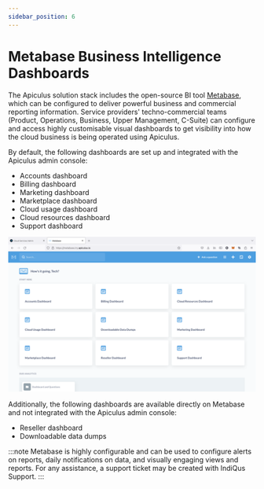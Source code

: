 ```yaml
---
sidebar_position: 6
---
```

# Metabase Business Intelligence Dashboards

The Apiculus solution stack includes the open-source BI tool [Metabase](https://metabase.com), which can be configured to deliver powerful business and commercial reporting information. Service providers' techno-commercial teams (Product, Operations, Business, Upper Management, C-Suite) can configure and access highly customisable visual dashboards to get visibility into how the cloud business is being operated using Apiculus.

By default, the following dashboards are set up and integrated with the Apiculus admin console:

- Accounts dashboard
- Billing dashboard
- Marketing dashboard
- Marketplace dashboard
- Cloud usage dashboard
- Cloud resources dashboard
- Support dashboard

![Metabase Business Intelligence Dashboards](img/MetabaseBusinessIntelligenceDashboards.png)

Additionally, the following dashboards are available directly on Metabase and not integrated with the Apiculus admin console:

- Reseller dashboard
- Downloadable data dumps

:::note
Metabase is highly configurable and can be used to configure alerts on reports, daily notifications on data, and visually engaging views and reports. For any assistance, a support ticket may be created with IndiQus Support.
:::




